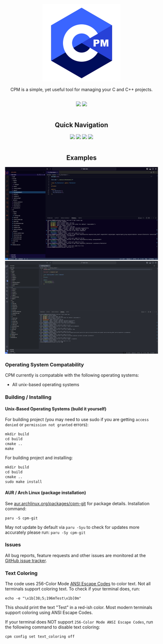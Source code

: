 <div align="center">
  <img height=256 src=assets/CPM_LOGO.png><br>
  <p>CPM is a simple, yet useful tool for managing your C and C++ projects.</p>
  <br>
  <a href=https://github.com/vkeshav300/cpm/actions/workflows/codeql.yml><img src=https://github.com/vkeshav300/cpm/actions/workflows/codeql.yml/badge.svg></a>
  <a href=https://github.com/vkeshav300/cpm/actions/workflows/pages/pages-build-deployment><img src=https://github.com/vkeshav300/cpm/actions/workflows/pages/pages-build-deployment/badge.svg></a>
  <br><br>
  <h2>Quick Navigation</h2>
  <a href="https://github.com/vkeshav300/cpm/releases/?include_prereleases&sort=semver"><img src="https://img.shields.io/github/tag/vkeshav300/cpm"></a>
  <a href="ghttps://github.com/vkeshav300/cpm/wiki"><img src="https://img.shields.io/badge/Wiki-grey"></a>
  <a href="https://github.com/vkeshav300/cpm/issues"><img src="https://img.shields.io/badge/Issue_Tracker-grey"></a>
  <a href="https://github.com/vkeshav300/cpm?tab=readme-ov-file#building--installing"><img src="https://img.shields.io/badge/Installation_/_Building-blue"></a>
  <br><br>
  <h2>Examples</h2>
  <img src=assets/readme/1.png>
  <img src=assets/readme/2.png>
</div>

### Operating System Compatability
CPM currently is compatable with the following operating systems:
- All unix-based operating systems

### Building / Installing
#### Unix-Based Operating Systems (build it yourself)
For building project (you may need to use sudo if you are getting `access denied` or `permission not granted` errors):
```
mkdir build
cd build
cmake ..
make
```
For building project and installing:
```
mkdir build
cd build
cmake ..
sudo make install
```

#### AUR / Arch Linux (package installation)
See [aur.archlinux.org/packages/cpm-git](https://aur.archlinux.org/packages/cpm-git) for package details.
Installation command:
```
paru -S cpm-git
```
May not update by default via `paru -Syu`
to check for updates more accurately please run:
``` paru -Sy cpm-git ```

### Issues
All bug reports, feature requests and other issues are monitored at the [GitHub issue tracker](https://github.com/vkeshav300/cpm/issues).

### Text Coloring
The code uses 256-Color Mode [ANSI Escape Codes](https://gist.github.com/fnky/458719343aabd01cfb17a3a4f7296797) to color text. Not all terminals support coloring text. To check if your terminal does, run: 
```
echo -e "\x1b[38;5;196mTest\x1b[0m"
```
This should print the text "Test" in a red-ish color. Most modern terminals support coloring using ANSI Escape Codes.

If your terminal does NOT support `256-Color Mode ANSI Escape Codes`, run the following command to disable text coloring:
```
cpm config set text_coloring off
```

